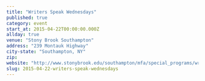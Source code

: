 ```yaml
---
title: "Writers Speak Wednesdays"
published: true
category: event
start_at: 2015-04-22T00:00:00.000Z
allday: true
venue: "Stony Brook Southampton"
address: "239 Montauk Highway"
city-state: "Southampton, NY"
zip:
website: "http://www.stonybrook.edu/southampton/mfa/special_programs/writers_speak.html"
slug: 2015-04-22-writers-speak-wednesdays
---
```


